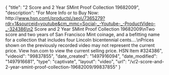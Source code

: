 {
    "title": "2 Score and 2 Year SMint Proof Collection  19682009",
    "description": "For More Info or to Buy Now: http:\/\/www.hsn.com\/products\/seo\/7365279?rdr=1&sourceid=youtube&cm_mmc=Social-_-Youtube-_-ProductVideo-_-324386\n2 Score and 2 Year SMint Proof Collection  19682009\nTwo score and two years of San Francisco Mint coinage, and a befitting name for a collection that includes four  Lincoln bicentennial cents....\nPrices shown on the previously recorded video may not represent the current price.  View hsn.com to view the current selling price. HSN Item #324386",
    "videoid": "99837855",
    "date_created": "1497916094",
    "date_modified": "1497916681",
    "type": "captivate",
    "layout": "video",
    "url": "\/v\/2-score-and-2-year-smint-proof-collection-19682009\/99837855"
}
